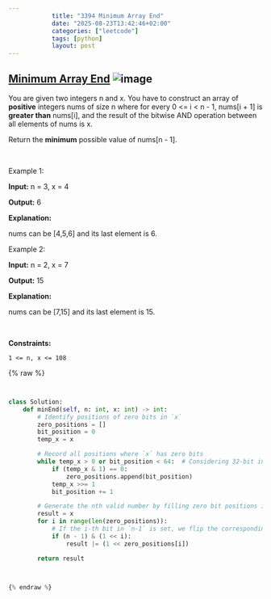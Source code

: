```yaml
---
            title: "3394 Minimum Array End"
            date: "2025-08-23T13:42:46+02:00"
            categories: ["leetcode"]
            tags: [python]
            layout: post
---
```

            
## [Minimum Array End](https://leetcode.com/problems/minimum-array-end) ![image](https://img.shields.io/badge/Difficulty-Medium-orange)

You are given two integers n and x. You have to construct an array of **positive** integers nums of size n where for every 0 <= i < n - 1, nums[i + 1] is **greater than** nums[i], and the result of the bitwise AND operation between all elements of nums is x.

Return the **minimum** possible value of nums[n - 1].

 

Example 1:

**Input:** n = 3, x = 4

**Output:** 6

**Explanation:**

nums can be [4,5,6] and its last element is 6.

Example 2:

**Input:** n = 2, x = 7

**Output:** 15

**Explanation:**

nums can be [7,15] and its last element is 15.

 

**Constraints:**

	1 <= n, x <= 108

{% raw %}


```python


class Solution:
    def minEnd(self, n: int, x: int) -> int:
        # Identify positions of zero bits in `x`
        zero_positions = []
        bit_position = 0
        temp_x = x

        # Record all positions where `x` has zero bits
        while temp_x > 0 or bit_position < 64:  # Considering 32-bit integers for general cases
            if (temp_x & 1) == 0:
                zero_positions.append(bit_position)
            temp_x >>= 1
            bit_position += 1

        # Generate the nth valid number by filling zero bit positions in all combinations up to `n`
        result = x
        for i in range(len(zero_positions)):
            # If the i-th bit in `n-1` is set, we flip the corresponding zero bit position in `result`
            if (n - 1) & (1 << i):
                result |= (1 << zero_positions[i])

        return result



{% endraw %}
```
